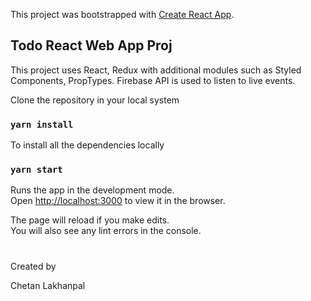 This project was bootstrapped with [Create React App](https://github.com/facebook/create-react-app).

## Todo React Web App Proj

This project uses React, Redux with additional modules such as Styled Components, PropTypes.
Firebase API is used to listen to live events.

Clone the repository in your local system

### `yarn install`

To install all the dependencies locally

### `yarn start`

Runs the app in the development mode.<br />
Open [http://localhost:3000](http://localhost:3000) to view it in the browser.

The page will reload if you make edits.<br />
You will also see any lint errors in the console.

#

Created by

Chetan Lakhanpal